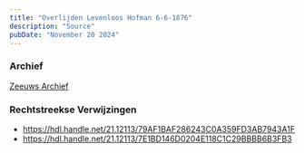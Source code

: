 ```yaml
---
title: "Overlijden Levenloos Hofman 6-6-1876"
description: "Source"
pubDate: "November 20 2024"
---
```


### Archief
[Zeeuws Archief](https://www.zeeuwsarchief.nl/)

### Rechtstreekse Verwijzingen
- https://hdl.handle.net/21.12113/79AF1BAF286243C0A359FD3AB7943A1F
- https://hdl.handle.net/21.12113/7E1BD146D0204E118C1C29BBBB6B3FB3